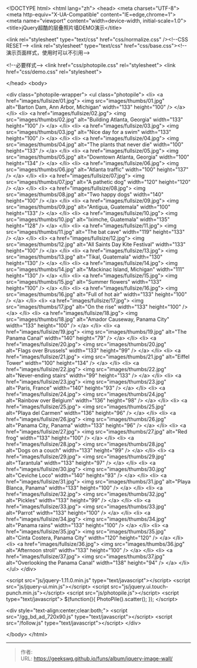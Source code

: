 # 

&lt;!DOCTYPE html&gt;
&lt;html lang=&#34;zh&#34;&gt;
&lt;head&gt;
&lt;meta charset=&#34;UTF-8&#34;&gt;
&lt;meta http-equiv=&#34;X-UA-Compatible&#34; content=&#34;IE=edge,chrome=1&#34;&gt; 
&lt;meta name=&#34;viewport&#34; content=&#34;width=device-width, initial-scale=1.0&#34;&gt;
&lt;title&gt;jQuery超酷的层叠照片墙DEMO演示&lt;/title&gt;

&lt;link rel=&#34;stylesheet&#34; type=&#34;text/css&#34; href=&#34;css/normalize.css&#34; /&gt;&lt;!--CSS RESET--&gt;
&lt;link rel=&#34;stylesheet&#34; type=&#34;text/css&#34; href=&#34;css/base.css&#34;&gt;&lt;!--演示页面样式，使用时可以不引用--&gt;

&lt;!--必要样式--&gt;
&lt;link href=&#34;css/photopile.css&#34; rel=&#34;stylesheet&#34;&gt;
&lt;link href=&#34;css/demo.css&#34; rel=&#34;stylesheet&#34;&gt;

&lt;/head&gt;
&lt;body&gt;

&lt;div class=&#34;photopile-wrapper&#34;&gt;
	&lt;ul class=&#34;photopile&#34;&gt;
		&lt;li&gt;
			&lt;a href=&#34;images/fullsize/01.jpg&#34;&gt;
			&lt;img src=&#34;images/thumbs/01.jpg&#34; alt=&#34;Barton Dam, Ann Arbor, Michigan&#34; width=&#34;133&#34; height=&#34;100&#34; /&gt;
			&lt;/a&gt;
		&lt;/li&gt;
		&lt;li&gt;
			&lt;a href=&#34;images/fullsize/02.jpg&#34;&gt;
			&lt;img src=&#34;images/thumbs/02.jpg&#34; alt=&#34;Building Atlanta, Georgia&#34; width=&#34;133&#34; height=&#34;100&#34; /&gt;
			&lt;/a&gt;
		&lt;/li&gt;
		&lt;li&gt;
			&lt;a href=&#34;images/fullsize/03.jpg&#34;&gt;
			&lt;img src=&#34;images/thumbs/03.jpg&#34; alt=&#34;Nice day for a swim&#34; width=&#34;133&#34; height=&#34;100&#34; /&gt;
			&lt;/a&gt;
		&lt;/li&gt;
		&lt;li&gt;
			&lt;a href=&#34;images/fullsize/04.jpg&#34;&gt;
			&lt;img src=&#34;images/thumbs/04.jpg&#34; alt=&#34;The plants that never die&#34; width=&#34;100&#34; height=&#34;133&#34; /&gt;
			&lt;/a&gt;
		&lt;/li&gt;
		&lt;li&gt;
			&lt;a href=&#34;images/fullsize/05.jpg&#34;&gt;
			&lt;img src=&#34;images/thumbs/05.jpg&#34; alt=&#34;Downtown Atlanta, Georgia&#34; width=&#34;100&#34; height=&#34;134&#34; /&gt;
			&lt;/a&gt;
		&lt;/li&gt;
		&lt;li&gt;
			&lt;a href=&#34;images/fullsize/06.jpg&#34;&gt;
			&lt;img src=&#34;images/thumbs/06.jpg&#34; alt=&#34;Atlanta traffic&#34; width=&#34;100&#34; height=&#34;137&#34; /&gt;
			&lt;/a&gt;
		&lt;/li&gt;
		&lt;li&gt;
			&lt;a href=&#34;images/fullsize/07.jpg&#34;&gt;
			&lt;img src=&#34;images/thumbs/07.jpg&#34; alt=&#34;A pathetic dog&#34; width=&#34;120&#34; height=&#34;120&#34; /&gt;
			&lt;/a&gt;
		&lt;/li&gt;
		&lt;li&gt;
			&lt;a href=&#34;images/fullsize/08.jpg&#34;&gt;
			&lt;img src=&#34;images/thumbs/08.jpg&#34; alt=&#34;Two happy dogs&#34; width=&#34;140&#34; height=&#34;100&#34; /&gt;
			&lt;/a&gt;
		&lt;/li&gt;
		&lt;li&gt;
			&lt;a href=&#34;images/fullsize/09.jpg&#34;&gt;
			&lt;img src=&#34;images/thumbs/09.jpg&#34; alt=&#34;Antigua, Guatemala&#34; width=&#34;100&#34; height=&#34;133&#34; /&gt;
			&lt;/a&gt;
		&lt;/li&gt;
		&lt;li&gt;
			&lt;a href=&#34;images/fullsize/10.jpg&#34;&gt;
			&lt;img src=&#34;images/thumbs/10.jpg&#34; alt=&#34;Iximche, Guatemala&#34; width=&#34;135&#34; height=&#34;128&#34; /&gt;
			&lt;/a&gt;
		&lt;/li&gt;
		&lt;li&gt;
			&lt;a href=&#34;images/fullsize/11.jpg&#34;&gt;
			&lt;img src=&#34;images/thumbs/11.jpg&#34; alt=&#34;The bat cave&#34; width=&#34;119&#34; height=&#34;133&#34; /&gt;
			&lt;/a&gt;
		&lt;/li&gt;
		&lt;li&gt;
			&lt;a href=&#34;images/fullsize/12.jpg&#34;&gt;
			&lt;img src=&#34;images/thumbs/12.jpg&#34; alt=&#34;All Saints Day Kite Festival&#34; width=&#34;133&#34; height=&#34;100&#34; /&gt;
			&lt;/a&gt;
		&lt;/li&gt;
		&lt;li&gt;
			&lt;a href=&#34;images/fullsize/13.jpg&#34;&gt;
			&lt;img src=&#34;images/thumbs/13.jpg&#34; alt=&#34;Tikal, Guatemala&#34; width=&#34;130&#34; height=&#34;130&#34; /&gt;
			&lt;/a&gt;
		&lt;/li&gt;
		&lt;li&gt;
			&lt;a href=&#34;images/fullsize/14.jpg&#34;&gt;
			&lt;img src=&#34;images/thumbs/14.jpg&#34; alt=&#34;Mackinac Island, Michigan&#34; width=&#34;111&#34; height=&#34;130&#34; /&gt;
			&lt;/a&gt;
		&lt;/li&gt;
		&lt;li&gt;
			&lt;a href=&#34;images/fullsize/15.jpg&#34;&gt;
			&lt;img src=&#34;images/thumbs/15.jpg&#34; alt=&#34;Summer flowers&#34; width=&#34;133&#34; height=&#34;100&#34; /&gt;
			&lt;/a&gt;
		&lt;/li&gt;
		&lt;li&gt;
			&lt;a href=&#34;images/fullsize/16.jpg&#34;&gt;
			&lt;img src=&#34;images/thumbs/16.jpg&#34; alt=&#34;Full of hot air&#34; width=&#34;133&#34; height=&#34;100&#34; /&gt;
			&lt;/a&gt;
		&lt;/li&gt;
		&lt;li&gt;
			&lt;a href=&#34;images/fullsize/17.jpg&#34;&gt;
			&lt;img src=&#34;images/thumbs/17.jpg&#34; alt=&#34;On the rise&#34; width=&#34;133&#34; height=&#34;100&#34; /&gt;
			&lt;/a&gt;
		&lt;/li&gt;
		&lt;li&gt;
			&lt;a href=&#34;images/fullsize/18.jpg&#34;&gt;
			&lt;img src=&#34;images/thumbs/18.jpg&#34; alt=&#34;Amador Causeway, Panama City&#34; width=&#34;133&#34; height=&#34;100&#34; /&gt;
			&lt;/a&gt;
		&lt;/li&gt;
		&lt;li&gt;
			&lt;a href=&#34;images/fullsize/19.jpg&#34;&gt;
			&lt;img src=&#34;images/thumbs/19.jpg&#34; alt=&#34;The Panama Canal&#34; width=&#34;140&#34; height=&#34;79&#34; /&gt;
			&lt;/a&gt;
		&lt;/li&gt;
		&lt;li&gt;
			&lt;a href=&#34;images/fullsize/20.jpg&#34;&gt;
			&lt;img src=&#34;images/thumbs/20.jpg&#34; alt=&#34;Flags over Brussels&#34; width=&#34;133&#34; height=&#34;99&#34; /&gt;
			&lt;/a&gt;
		&lt;/li&gt;
		&lt;li&gt;
			&lt;a href=&#34;images/fullsize/21.jpg&#34;&gt;
			&lt;img src=&#34;images/thumbs/21.jpg&#34; alt=&#34;Eiffel Tower&#34; width=&#34;100&#34; height=&#34;134&#34; /&gt;
			&lt;/a&gt;
		&lt;/li&gt;
		&lt;li&gt;
			&lt;a href=&#34;images/fullsize/22.jpg&#34;&gt;
			&lt;img src=&#34;images/thumbs/22.jpg&#34; alt=&#34;Never-ending stairs&#34; width=&#34;99&#34; height=&#34;133&#34; /&gt;
			&lt;/a&gt;
		&lt;/li&gt;
		&lt;li&gt;
			&lt;a href=&#34;images/fullsize/23.jpg&#34;&gt;
			&lt;img src=&#34;images/thumbs/23.jpg&#34; alt=&#34;Paris, France&#34; width=&#34;140&#34; height=&#34;93&#34; /&gt;
			&lt;/a&gt;
		&lt;/li&gt;
		&lt;li&gt;
			&lt;a href=&#34;images/fullsize/24.jpg&#34;&gt;
			&lt;img src=&#34;images/thumbs/24.jpg&#34; alt=&#34;Rainbow over Belgium&#34; width=&#34;136&#34; height=&#34;98&#34; /&gt;
			&lt;/a&gt;
		&lt;/li&gt;
		&lt;li&gt;
			&lt;a href=&#34;images/fullsize/25.jpg&#34;&gt;
			&lt;img src=&#34;images/thumbs/25.jpg&#34; alt=&#34;Playa del Carmen&#34; width=&#34;136&#34; height=&#34;96&#34; /&gt;
			&lt;/a&gt;
		&lt;/li&gt;
		&lt;li&gt;
			&lt;a href=&#34;images/fullsize/26.jpg&#34;&gt;
			&lt;img src=&#34;images/thumbs/26.jpg&#34; alt=&#34;Panama City, Panama&#34; width=&#34;133&#34; height=&#34;96&#34; /&gt;
			&lt;/a&gt;
		&lt;/li&gt;
		&lt;li&gt;
			&lt;a href=&#34;images/fullsize/27.jpg&#34;&gt;
			&lt;img src=&#34;images/thumbs/27.jpg&#34; alt=&#34;Red frog&#34; width=&#34;133&#34; height=&#34;100&#34; /&gt;
			&lt;/a&gt;
		&lt;/li&gt;
		&lt;li&gt;
			&lt;a href=&#34;images/fullsize/28.jpg&#34;&gt;
			&lt;img src=&#34;images/thumbs/28.jpg&#34; alt=&#34;Dogs on a couch&#34; width=&#34;133&#34; height=&#34;99&#34; /&gt;
			&lt;/a&gt;
		&lt;/li&gt;
		&lt;li&gt;
			&lt;a href=&#34;images/fullsize/29.jpg&#34;&gt;
			&lt;img src=&#34;images/thumbs/29.jpg&#34; alt=&#34;Tarantula&#34; width=&#34;133&#34; height=&#34;97&#34; /&gt;
			&lt;/a&gt;
		&lt;/li&gt;
		&lt;li&gt;
			&lt;a href=&#34;images/fullsize/30.jpg&#34;&gt;
			&lt;img src=&#34;images/thumbs/30.jpg&#34; alt=&#34;Ceviche Loco&#34; width=&#34;140&#34; height=&#34;93&#34; /&gt;
			&lt;/a&gt;
		&lt;/li&gt;
		&lt;li&gt;
			&lt;a href=&#34;images/fullsize/31.jpg&#34;&gt;
			&lt;img src=&#34;images/thumbs/31.jpg&#34; alt=&#34;Playa Blanca, Panama&#34; width=&#34;133&#34; height=&#34;100&#34; /&gt;
			&lt;/a&gt;
		&lt;/li&gt;
		&lt;li&gt;
			&lt;a href=&#34;images/fullsize/32.jpg&#34;&gt;
			&lt;img src=&#34;images/thumbs/32.jpg&#34; alt=&#34;Pickles&#34; width=&#34;133&#34; height=&#34;99&#34; /&gt;
			&lt;/a&gt;
		&lt;/li&gt;
		&lt;li&gt;
			&lt;a href=&#34;images/fullsize/33.jpg&#34;&gt;
			&lt;img src=&#34;images/thumbs/33.jpg&#34; alt=&#34;Parrot&#34; width=&#34;133&#34; height=&#34;100&#34; /&gt;
			&lt;/a&gt;
		&lt;/li&gt;
		&lt;li&gt;
			&lt;a href=&#34;images/fullsize/34.jpg&#34;&gt;
			&lt;img src=&#34;images/thumbs/34.jpg&#34; alt=&#34;Panama rains&#34; width=&#34;133&#34; height=&#34;100&#34; /&gt;
			&lt;/a&gt;
		&lt;/li&gt;
		&lt;li&gt;
			&lt;a href=&#34;images/fullsize/35.jpg&#34;&gt;
			&lt;img src=&#34;images/thumbs/35.jpg&#34; alt=&#34;Cinta Costera, Panama City&#34; width=&#34;120&#34; height=&#34;120&#34; /&gt;
			&lt;/a&gt;
		&lt;/li&gt;
		&lt;li&gt;
			&lt;a href=&#34;images/fullsize/36.jpg&#34;&gt;
			&lt;img src=&#34;images/thumbs/36.jpg&#34; alt=&#34;Afternoon stroll&#34; width=&#34;133&#34; height=&#34;100&#34; /&gt;
			&lt;/a&gt;
		&lt;/li&gt;
		&lt;li&gt;
			&lt;a href=&#34;images/fullsize/37.jpg&#34;&gt;
			&lt;img src=&#34;images/thumbs/37.jpg&#34; alt=&#34;Overlooking the Panama Canal&#34; width=&#34;138&#34; height=&#34;94&#34; /&gt;
			&lt;/a&gt;
		&lt;/li&gt;
	&lt;/ul&gt;
&lt;/div&gt;

&lt;script src=&#34;js/jquery-1.11.0.min.js&#34; type=&#34;text/javascript&#34;&gt;&lt;/script&gt;
&lt;script src=&#34;js/jquery-ui.min.js&#34;&gt;&lt;/script&gt;
&lt;script src=&#34;js/jquery.ui.touch-punch.min.js&#34;&gt;&lt;/script&gt;
&lt;script src=&#34;js/photopile.js&#34;&gt;&lt;/script&gt;
&lt;script type=&#34;text/javascript&#34;&gt;
$(function(){
	PhotoPile().scatter();
});
&lt;/script&gt;

&lt;div style=&#34;text-align:center;clear:both;&#34;&gt;
&lt;script src=&#34;/gg_bd_ad_720x90.js&#34; type=&#34;text/javascript&#34;&gt;&lt;/script&gt;
&lt;script src=&#34;/follow.js&#34; type=&#34;text/javascript&#34;&gt;&lt;/script&gt;
&lt;/div&gt;

&lt;/body&gt;
&lt;/html&gt;

---

> 作者:   
> URL: https://geekswg.github.io/funs/album/jquery-image-wall/  

